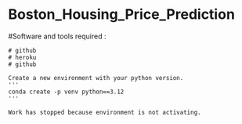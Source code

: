 # Boston_Housing_Price_Prediction

#Software and tools required :

    # github
    # heroku
    # github

    Create a new environment with your python version.
    '''
    conda create -p venv python==3.12
    '''

    Work has stopped because environment is not activating.
